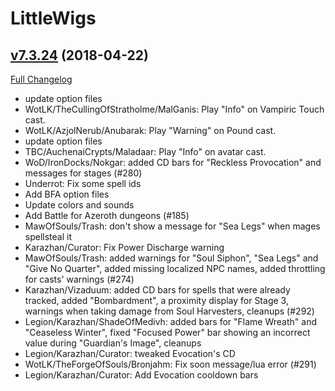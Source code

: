 # LittleWigs

## [v7.3.24](https://github.com/BigWigsMods/LittleWigs/tree/v7.3.24) (2018-04-22)
[Full Changelog](https://github.com/BigWigsMods/LittleWigs/compare/v7.3.23...v7.3.24)

- update option files  
- WotLK/TheCullingOfStratholme/MalGanis: Play "Info" on Vampiric Touch cast.  
- WotLK/AzjolNerub/Anubarak: Play "Warning" on Pound cast.  
- update option files  
- TBC/AuchenaiCrypts/Maladaar: Play "Info" on avatar cast.  
- WoD/IronDocks/Nokgar: added CD bars for "Reckless Provocation" and messages for stages (#280)  
- Underrot: Fix some spell ids  
- Add BFA option files  
- Update colors and sounds  
- Add Battle for Azeroth dungeons (#185)  
- MawOfSouls/Trash: don't show a message for "Sea Legs" when mages spellsteal it  
- Karazhan/Curator: Fix Power Discharge warning  
- MawOfSouls/Trash: added warnings for "Soul Siphon", "Sea Legs" and "Give No Quarter", added missing localized NPC names, added throttling for casts' warnings (#274)  
- Karazhan/Vizaduum: added CD bars for spells that were already tracked, added "Bombardment", a proximity display for Stage 3, warnings when taking damage from Soul Harvesters, cleanups (#292)  
- Legion/Karazhan/ShadeOfMedivh: added bars for "Flame Wreath" and "Ceaseless Winter", fixed "Focused Power" bar showing an incorrect value during "Guardian's Image", cleanups  
- Legion/Karazhan/Curator: tweaked Evocation's CD  
- WotLK/TheForgeOfSouls/Bronjahm: Fix soon message/lua error (#291)  
- Legion/Karazhan/Curator: Add Evocation cooldown bars  
